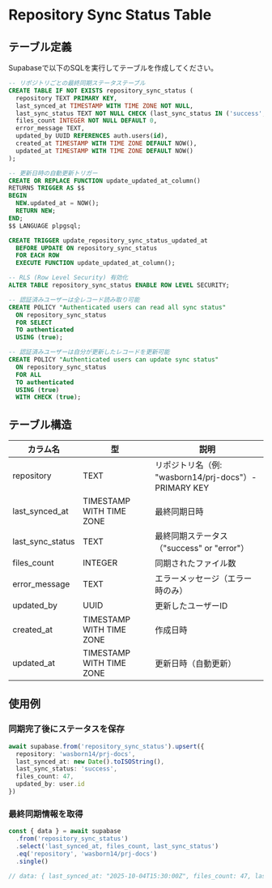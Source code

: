 # Repository Sync Status Table

## テーブル定義

Supabaseで以下のSQLを実行してテーブルを作成してください。

```sql
-- リポジトリごとの最終同期ステータステーブル
CREATE TABLE IF NOT EXISTS repository_sync_status (
  repository TEXT PRIMARY KEY,
  last_synced_at TIMESTAMP WITH TIME ZONE NOT NULL,
  last_sync_status TEXT NOT NULL CHECK (last_sync_status IN ('success', 'error')),
  files_count INTEGER NOT NULL DEFAULT 0,
  error_message TEXT,
  updated_by UUID REFERENCES auth.users(id),
  created_at TIMESTAMP WITH TIME ZONE DEFAULT NOW(),
  updated_at TIMESTAMP WITH TIME ZONE DEFAULT NOW()
);

-- 更新日時の自動更新トリガー
CREATE OR REPLACE FUNCTION update_updated_at_column()
RETURNS TRIGGER AS $$
BEGIN
  NEW.updated_at = NOW();
  RETURN NEW;
END;
$$ LANGUAGE plpgsql;

CREATE TRIGGER update_repository_sync_status_updated_at
  BEFORE UPDATE ON repository_sync_status
  FOR EACH ROW
  EXECUTE FUNCTION update_updated_at_column();

-- RLS (Row Level Security) 有効化
ALTER TABLE repository_sync_status ENABLE ROW LEVEL SECURITY;

-- 認証済みユーザーは全レコード読み取り可能
CREATE POLICY "Authenticated users can read all sync status"
  ON repository_sync_status
  FOR SELECT
  TO authenticated
  USING (true);

-- 認証済みユーザーは自分が更新したレコードを更新可能
CREATE POLICY "Authenticated users can update sync status"
  ON repository_sync_status
  FOR ALL
  TO authenticated
  USING (true)
  WITH CHECK (true);
```

## テーブル構造

| カラム名 | 型 | 説明 |
|---------|-----|------|
| repository | TEXT | リポジトリ名（例: "wasborn14/prj-docs"）- PRIMARY KEY |
| last_synced_at | TIMESTAMP WITH TIME ZONE | 最終同期日時 |
| last_sync_status | TEXT | 最終同期ステータス（"success" or "error"） |
| files_count | INTEGER | 同期されたファイル数 |
| error_message | TEXT | エラーメッセージ（エラー時のみ） |
| updated_by | UUID | 更新したユーザーID |
| created_at | TIMESTAMP WITH TIME ZONE | 作成日時 |
| updated_at | TIMESTAMP WITH TIME ZONE | 更新日時（自動更新） |

## 使用例

### 同期完了後にステータスを保存

```typescript
await supabase.from('repository_sync_status').upsert({
  repository: 'wasborn14/prj-docs',
  last_synced_at: new Date().toISOString(),
  last_sync_status: 'success',
  files_count: 47,
  updated_by: user.id
})
```

### 最終同期情報を取得

```typescript
const { data } = await supabase
  .from('repository_sync_status')
  .select('last_synced_at, files_count, last_sync_status')
  .eq('repository', 'wasborn14/prj-docs')
  .single()

// data: { last_synced_at: "2025-10-04T15:30:00Z", files_count: 47, last_sync_status: "success" }
```
